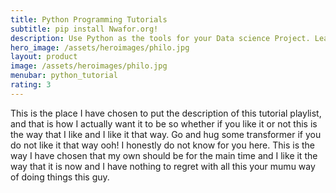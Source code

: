 ```yaml
---
title: Python Programming Tutorials
subtitle: pip install Nwafor.org!
description: Use Python as the tools for your Data science Project. Learn the Principles of Data Science from scratch
hero_image: /assets/heroimages/philo.jpg
layout: product
image: /assets/heroimages/philo.jpg
menubar: python_tutorial
rating: 3
---
```


This is the place I have chosen to put the description of this tutorial playlist, and that is how I actually want it to be so whether if you like it or not this is the way that I like and I like it that way. Go and hug some transformer if you do not like it that way ooh! I honestly do not know for you here. This is the way I have chosen that my own should be for the main time and I like it the way that it is now and I have nothing to regret with all this your mumu way of doing things this guy.
